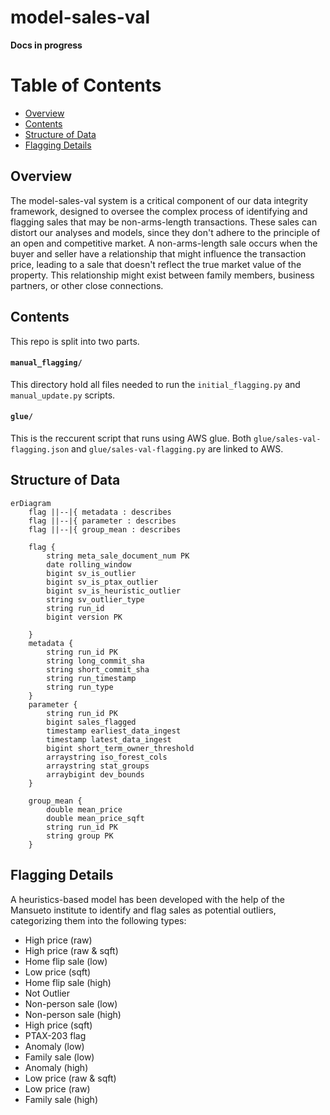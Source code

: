 # model-sales-val

**Docs in progress**


Table of Contents
================

- [Overview](#overview)  
- [Contents](#contents)  
- [Structure of Data](#structure-of-data)  
- [Flagging Details](#flagging-details)  

## Overview
The model-sales-val system is a critical component of our data integrity framework, designed to oversee the complex process of identifying and flagging sales that may be non-arms-length transactions. These sales can distort our analyses and models, since they don't adhere to the principle of an open and competitive market. A non-arms-length sale occurs when the buyer and seller have a relationship that might influence the transaction price, leading to a sale that doesn't reflect the true market value of the property. This relationship might exist between family members, business partners, or other close connections.

## Contents
This repo is split into two parts.
#### `manual_flagging/`  
This directory hold all files needed to run the `initial_flagging.py` and `manual_update.py` scripts.
#### `glue/`  
This is the reccurent script that runs using AWS glue. Both `glue/sales-val-flagging.json` and `glue/sales-val-flagging.py` are linked to AWS.


## Structure of Data

``` mermaid
erDiagram
    flag ||--|{ metadata : describes
    flag ||--|{ parameter : describes
    flag ||--|{ group_mean : describes
    
    flag {
        string meta_sale_document_num PK
        date rolling_window
        bigint sv_is_outlier
        bigint sv_is_ptax_outlier
        bigint sv_is_heuristic_outlier
        string sv_outlier_type
        string run_id 
        bigint version PK

    }
    metadata {
        string run_id PK
        string long_commit_sha
        string short_commit_sha
        string run_timestamp
        string run_type
    }
    parameter {
        string run_id PK
        bigint sales_flagged
        timestamp earliest_data_ingest
        timestamp latest_data_ingest 
        bigint short_term_owner_threshold
        arraystring iso_forest_cols
        arraystring stat_groups
        arraybigint dev_bounds
    }

    group_mean {
        double mean_price
        double mean_price_sqft
        string run_id PK
        string group PK
    }
```



## Flagging Details

A heuristics-based model has been developed with the help of the Mansueto institute to identify and flag sales as potential outliers, categorizing them into the following types:

* High price (raw)
* High price (raw & sqft)
* Home flip sale (low)
* Low price (sqft)
* Home flip sale (high)
* Not Outlier
* Non-person sale (low)
* Non-person sale (high)
* High price (sqft)
* PTAX-203 flag
* Anomaly (low)
* Family sale (low)
* Anomaly (high)
* Low price (raw & sqft)
* Low price (raw)
* Family sale (high)



